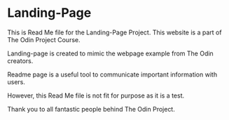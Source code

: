 # Landing-Page

This is Read Me file for the Landing-Page Project.
This website is a part of The Odin Project Course.

Landing-page is created to mimic the webpage example from The Odin creators.

Readme page is a useful tool to communicate important information with users.

However, this Read Me file is not fit for purpose as it is a test.

Thank you to all fantastic people behind The Odin Project. 
